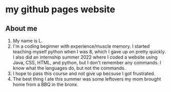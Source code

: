 # my github pages website

## About me
1. My name is L.
2. I'm a coding beginner with experience/muscle memory. I started teaching myself python when I was 8, which I gave up on pretty quickly. I also did an internship summer 2022 where I coded a website using Java, CSS, HTML, and python, but I don't remember any commands. I know what the languages do, but not the commands.
3. I hope to pass this course and not give up becsuse I got frustrated.
4. The best thing I ate this summer was some leftovers my mom brought home from a BBQ in the bronx.
